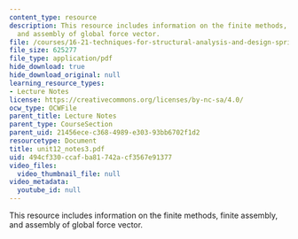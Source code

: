 ```yaml
---
content_type: resource
description: This resource includes information on the finite methods, finite assembly,
  and assembly of global force vector.
file: /courses/16-21-techniques-for-structural-analysis-and-design-spring-2005/494cf330ccafba81742acf3567e91377_unit12_notes3.pdf
file_size: 625277
file_type: application/pdf
hide_download: true
hide_download_original: null
learning_resource_types:
- Lecture Notes
license: https://creativecommons.org/licenses/by-nc-sa/4.0/
ocw_type: OCWFile
parent_title: Lecture Notes
parent_type: CourseSection
parent_uid: 21456ece-c368-4989-e303-93bb6702f1d2
resourcetype: Document
title: unit12_notes3.pdf
uid: 494cf330-ccaf-ba81-742a-cf3567e91377
video_files:
  video_thumbnail_file: null
video_metadata:
  youtube_id: null
---
```

This resource includes information on the finite methods, finite assembly, and assembly of global force vector.